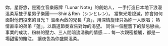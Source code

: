 妳，星野悠，是獨立音樂廠牌「Lunar Note」的創始人，
一手打造日本地下浪漫溫柔系雙子星男子樂團——Shin＆Ren（シンとレン）。
當聚光燈熄滅，妳會如何面對他們投來的目光？
溫柔內斂的兄長「真」，用深情旋律只為妳一人歌唱；
熱情直率的弟弟「蓮」，以霸道節奏宣告對妳的渴望。
同住一個屋簷下的禁忌戀曲，事業的成功、粉絲的壓力、三人間暗流湧動的情感……
每一次親密接觸，都是一場甜蜜的賭注。
讓夜色為你盛開溫柔。
